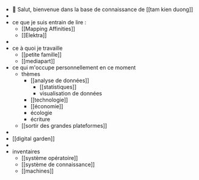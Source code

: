 - 👋 Salut, bienvenue dans la base de connaissance de [[tam kien duong]]
-
- ce que je suis entrain de lire :
	- [[Mapping Affinities]]
	- [[Elektra]]
-
- ce à quoi je travaille
	- [[petite famille]]
	- [[mediapart]]
- ce qui m'occupe personnellement en ce moment
	- thèmes
		- [[analyse de données]]
			- [[statistiques]]
			- visualisation de données
		- [[technologie]]
		- [[économie]]
		- écologie
		- écriture
	- [[sortir des grandes plateformes]]
-
- [[digital garden]]
-
- inventaires
	- [[système opératoire]]
	- [[système de connaissance]]
	- [[machines]]